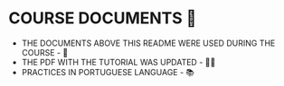 # COURSE DOCUMENTS 📝
  - THE DOCUMENTS ABOVE THIS README WERE USED DURING THE COURSE - 📍
  - THE PDF WITH THE TUTORIAL WAS UPDATED - 🧑‍💻
  - PRACTICES IN PORTUGUESE LANGUAGE - 📚
